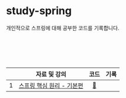 # study-spring
 개인적으로 스프링에 대해 공부한 코드를 기록합니다.  


<br><br><br><br>

|    | 자료 및 강의 | 코드 | 기록 |
|:--:|:---------:|:---:|:---:|
| 1  |[스프링 핵심 원리 - 기본편](https://www.inflearn.com/course/%EC%8A%A4%ED%94%84%EB%A7%81-%ED%95%B5%EC%8B%AC-%EC%9B%90%EB%A6%AC-%EA%B8%B0%EB%B3%B8%ED%8E%B8/dashboard)| [🔗](https://github.com/yeonkkk/study-spring/tree/main/spring-core-basic) ||
